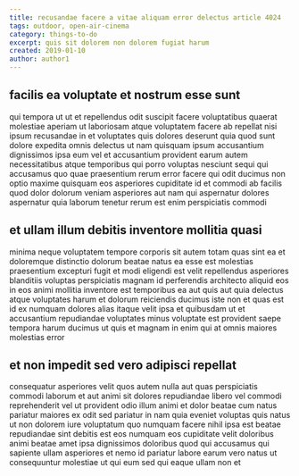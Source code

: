 ```yaml
---
title: recusandae facere a vitae aliquam error delectus article 4024
tags: outdoor, open-air-cinema
category: things-to-do
excerpt: quis sit dolorem non dolorem fugiat harum
created: 2019-01-10
author: author1
---
```


## facilis ea voluptate et nostrum esse sunt

qui tempora ut ut et repellendus odit suscipit facere voluptatibus quaerat molestiae aperiam ut laboriosam atque voluptatem facere ab repellat nisi ipsum recusandae in et voluptates quis dolores deserunt quia quod sunt dolore expedita omnis delectus ut nam quisquam ipsum accusantium dignissimos ipsa eum vel et accusantium provident earum autem necessitatibus atque temporibus qui porro voluptas nesciunt sequi qui accusamus quo quae praesentium rerum error facere qui odit ducimus non optio maxime quisquam eos asperiores cupiditate id et commodi ab facilis quod dolor dolorum veniam asperiores aut nam qui aspernatur dolores aspernatur quia laborum tenetur rerum est enim perspiciatis commodi

## et ullam illum debitis inventore mollitia quasi

minima neque voluptatem tempore corporis sit autem totam quas sint ea et doloremque distinctio dolorum beatae natus ea esse est molestias praesentium excepturi fugit et modi eligendi est velit repellendus asperiores blanditiis voluptas perspiciatis magnam id perferendis architecto aliquid eos in eos animi mollitia inventore est temporibus ea aut quis aut quia delectus atque voluptates harum et dolorum reiciendis ducimus iste non et quas est id ex numquam dolores alias itaque velit ipsa et quibusdam ut et accusantium repudiandae voluptates minus voluptate est provident saepe tempora harum ducimus ut quis et magnam in enim qui at omnis maiores molestias error

## et non impedit sed vero adipisci repellat

consequatur asperiores velit quos autem nulla aut quas perspiciatis commodi laborum et aut animi sit dolores repudiandae libero vel commodi reprehenderit vel ut provident odio illum animi et dolor beatae cum natus pariatur maiores ex odit sed pariatur in nam quia eveniet voluptas quis natus ut non dolorem iure voluptatum quo numquam facere nihil ipsa est beatae repudiandae sint debitis est eos numquam eos cupiditate velit doloribus animi beatae amet ipsa dignissimos doloribus quod qui accusamus qui sapiente ullam asperiores et nemo id pariatur labore earum vero natus ut consequuntur molestiae ut qui eum sed qui eaque ullam non et
